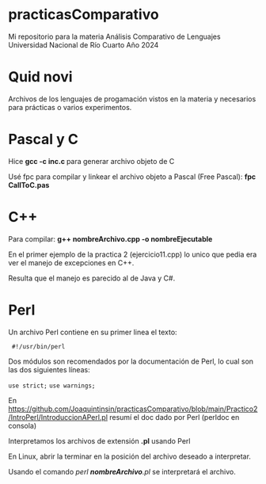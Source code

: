 # practicasComparativo
Mi repositorio para la materia Análisis Comparativo de Lenguajes
Universidad Nacional de Río Cuarto
Año 2024

# Quid novi
Archivos de los lenguajes de progamación vistos en la materia y necesarios para prácticas o varios experimentos.

# Pascal y C
Hice <b> gcc -c inc.c </b> para generar archivo objeto de C

Usé fpc para compilar y linkear el archivo objeto a Pascal (Free Pascal): <b> fpc CallToC.pas </b>

# C++
Para compilar: <b>g++ nombreArchivo.cpp -o nombreEjecutable</b>

En el primer ejemplo de la practica 2 (ejercicio11.cpp) lo unico que pedia era ver el manejo de excepciones en C++.

Resulta que el manejo es parecido al de Java y C#.

# Perl
Un archivo Perl contiene en su primer linea el texto:

<code> #!/usr/bin/perl </code>

Dos módulos son recomendados por la documentación de Perl, lo cual son las dos siguientes líneas:

<code>use strict;</code>
<code>use warnings;</code>

En https://github.com/Joaquintinsin/practicasComparativo/blob/main/Practico2/IntroPerl/IntroduccionAPerl.pl resumí el doc dado por Perl (perldoc en consola)

Interpretamos los archivos de extensión <b>.pl</b> usando Perl

En Linux, abrir la terminar en la posición del archivo deseado a interpretar.

Usando el comando <i>perl <b>nombreArchivo</b>.pl</i> se interpretará el archivo.


